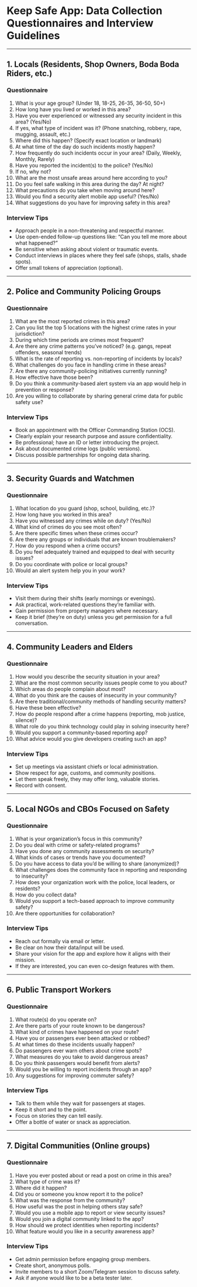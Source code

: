 # Keep Safe App: Data Collection Questionnaires and Interview Guidelines

---

## 1. Locals (Residents, Shop Owners, Boda Boda Riders, etc.)

### Questionnaire
1. What is your age group? (Under 18, 18-25, 26-35, 36-50, 50+)
2. How long have you lived or worked in this area?
3. Have you ever experienced or witnessed any security incident in this area? (Yes/No)
4. If yes, what type of incident was it? (Phone snatching, robbery, rape, mugging, assault, etc.)
5. Where did this happen? (Specify exact location or landmark)
6. At what time of the day do such incidents mostly happen?
7. How frequently do such incidents occur in your area? (Daily, Weekly, Monthly, Rarely)
8. Have you reported the incident(s) to the police? (Yes/No)
9. If no, why not?
10. What are the most unsafe areas around here according to you?
11. Do you feel safe walking in this area during the day? At night?
12. What precautions do you take when moving around here?
13. Would you find a security alert mobile app useful? (Yes/No)
14. What suggestions do you have for improving safety in this area?

### Interview Tips
- Approach people in a non-threatening and respectful manner.
- Use open-ended follow-up questions like: “Can you tell me more about what happened?”
- Be sensitive when asking about violent or traumatic events.
- Conduct interviews in places where they feel safe (shops, stalls, shade spots).
- Offer small tokens of appreciation (optional).

---

## 2. Police and Community Policing Groups

### Questionnaire
1. What are the most reported crimes in this area?
2. Can you list the top 5 locations with the highest crime rates in your jurisdiction?
3. During which time periods are crimes most frequent?
4. Are there any crime patterns you’ve noticed? (e.g. gangs, repeat offenders, seasonal trends)
5. What is the rate of reporting vs. non-reporting of incidents by locals?
6. What challenges do you face in handling crime in these areas?
7. Are there any community-policing initiatives currently running?
8. How effective have those been?
9. Do you think a community-based alert system via an app would help in prevention or response?
10. Are you willing to collaborate by sharing general crime data for public safety use?

### Interview Tips
- Book an appointment with the Officer Commanding Station (OCS).
- Clearly explain your research purpose and assure confidentiality.
- Be professional; have an ID or letter introducing the project.
- Ask about documented crime logs (public versions).
- Discuss possible partnerships for ongoing data sharing.

---

## 3. Security Guards and Watchmen

### Questionnaire
1. What location do you guard (shop, school, building, etc.)?
2. How long have you worked in this area?
3. Have you witnessed any crimes while on duty? (Yes/No)
4. What kind of crimes do you see most often?
5. Are there specific times when these crimes occur?
6. Are there any groups or individuals that are known troublemakers?
7. How do you respond when a crime occurs?
8. Do you feel adequately trained and equipped to deal with security issues?
9. Do you coordinate with police or local groups?
10. Would an alert system help you in your work?

### Interview Tips
- Visit them during their shifts (early mornings or evenings).
- Ask practical, work-related questions they’re familiar with.
- Gain permission from property managers where necessary.
- Keep it brief (they’re on duty) unless you get permission for a full conversation.

---

## 4. Community Leaders and Elders

### Questionnaire
1. How would you describe the security situation in your area?
2. What are the most common security issues people come to you about?
3. Which areas do people complain about most?
4. What do you think are the causes of insecurity in your community?
5. Are there traditional/community methods of handling security matters?
6. Have these been effective?
7. How do people respond after a crime happens (reporting, mob justice, silence)?
8. What role do you think technology could play in solving insecurity here?
9. Would you support a community-based reporting app?
10. What advice would you give developers creating such an app?

### Interview Tips
- Set up meetings via assistant chiefs or local administration.
- Show respect for age, customs, and community positions.
- Let them speak freely, they may offer long, valuable stories.
- Record with consent.

---

## 5. Local NGOs and CBOs Focused on Safety

### Questionnaire
1. What is your organization’s focus in this community?
2. Do you deal with crime or safety-related programs?
3. Have you done any community assessments on security?
4. What kinds of cases or trends have you documented?
5. Do you have access to data you’d be willing to share (anonymized)?
6. What challenges does the community face in reporting and responding to insecurity?
7. How does your organization work with the police, local leaders, or residents?
8. How do you collect data?
9. Would you support a tech-based approach to improve community safety?
10. Are there opportunities for collaboration?

### Interview Tips
- Reach out formally via email or letter.
- Be clear on how their data/input will be used.
- Share your vision for the app and explore how it aligns with their mission.
- If they are interested, you can even co-design features with them.

---

## 6. Public Transport Workers

### Questionnaire
1. What route(s) do you operate on?
2. Are there parts of your route known to be dangerous?
3. What kind of crimes have happened on your route?
4. Have you or passengers ever been attacked or robbed?
5. At what times do these incidents usually happen?
6. Do passengers ever warn others about crime spots?
7. What measures do you take to avoid dangerous areas?
8. Do you think passengers would benefit from alerts?
9. Would you be willing to report incidents through an app?
10. Any suggestions for improving commuter safety?

### Interview Tips
- Talk to them while they wait for passengers at stages.
- Keep it short and to the point.
- Focus on stories they can tell easily.
- Offer a bottle of water or snack as appreciation.

---

## 7. Digital Communities (Online groups)

### Questionnaire
1. Have you ever posted about or read a post on crime in this area?
2. What type of crime was it?
3. Where did it happen?
4. Did you or someone you know report it to the police?
5. What was the response from the community?
6. How useful was the post in helping others stay safe?
7. Would you use a mobile app to report or view security issues?
8. Would you join a digital community linked to the app?
9. How should we protect identities when reporting incidents?
10. What feature would you like in a security awareness app?

### Interview Tips
- Get admin permission before engaging group members.
- Create short, anonymous polls.
- Invite members to a short Zoom/Telegram session to discuss safety.
- Ask if anyone would like to be a beta tester later.
